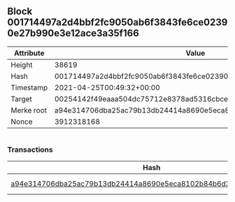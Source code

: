 ## Block 001714497a2d4bbf2fc9050ab6f3843fe6ce02390e27b990e3e12ace3a35f166

Attribute | Value
--- | ---
Height | 38619
Hash | 001714497a2d4bbf2fc9050ab6f3843fe6ce02390e27b990e3e12ace3a35f166
Timestamp | 2021-04-25T00:49:32+00:00
Target | 00254142f49eaaa504dc75712e8378ad5316cbcead634704b3734b6271167cc4
Merke root | a94e314706dba25ac79b13db24414a8690e5eca8102b84b6d332578d25423c4c
Nonce | 3912318168

```

```

### Transactions

Hash | Amount
--- | ---
[a94e314706dba25ac79b13db24414a8690e5eca8102b84b6d332578d25423c4c](a94e314706dba25ac79b13db24414a8690e5eca8102b84b6d332578d25423c4c.md) | 10.00000000 SKEPTI 
